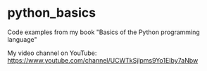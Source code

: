 # python_basics
Code examples from my book "Basics of the Python programming language"

My video channel on YouTube: https://www.youtube.com/channel/UCWTkSjlpms9Yo1EIby7aNbw


